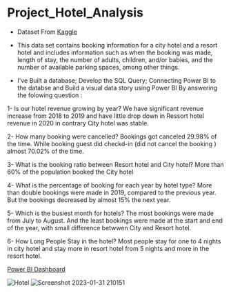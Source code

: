 # Project_Hotel_Analysis
- Dataset From [Kaggle](https://www.kaggle.com/datasets/jessemostipak/hotel-booking-demand)

- This data set contains booking information for a city hotel and a resort hotel and includes information such as when the booking was made, length of stay, the number of adults, children, and/or babies, and the number of available parking spaces, among other things.

- I've Built a database; Develop the SQL Query; Connecting Power BI to the databse and Build a visual data story using Power BI By answering the folowing question :

1- Is our hotel revenue growing by year?
We have significant revenue increase from 2018 to 2019 and have little drop down in Ressort hotel revenue  in 2020 in contrary City hotel was stable. 

2- How many booking were cancelled?
Bookings got canceled 29.98% of the time. While booking guest did checkd-in (did not cancel the booking ) almost 70.02% of the time.

3- What is the booking ratio between Resort hotel and City hotel?
More than 60% of the population booked the City hotel

4- What is the percentage of booking for each year by hotel type?
More than double bookings were made in 2019, compared to the previous year. But the bookings decreased by almost 15% the next year.

5- Which is the busiest month for hotels?
The most bookings were made from July to August. And the least bookings were made at the start and end of the year, with small difference betwwen City and Resort hotel.

6- How Long People Stay in the hotel?
Most people stay for one to 4 nights in city hotel and stay more in resort hotel from 5 nights and more in the resort hotel. 

[Power BI Dashboard](https://app.powerbi.com/view?r=eyJrIjoiZjUyZjZiZDYtNDMzMi00OWRkLWI2ODMtZDEyMTUxODU3NWMwIiwidCI6IjNhYjAwNGM4LTE0ZWMtNDdkOS05MTk5LTM5ZWU4ODVhOGE5ZiJ9)

![Hotel](https://user-images.githubusercontent.com/91919362/215869952-79846144-c065-479c-82f1-0d7afa636372.jpg)
![Screenshot 2023-01-31 210151](https://user-images.githubusercontent.com/91919362/215869983-0f0398fc-d411-4391-b5e5-2a01fc8da549.jpg)
